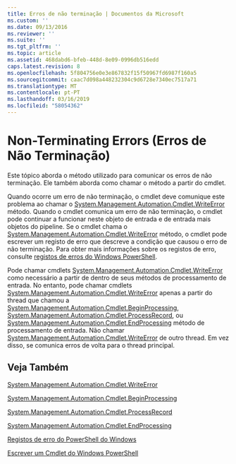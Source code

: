 ```yaml
---
title: Erros de não terminação | Documentos da Microsoft
ms.custom: ''
ms.date: 09/13/2016
ms.reviewer: ''
ms.suite: ''
ms.tgt_pltfrm: ''
ms.topic: article
ms.assetid: 468dabd6-bfeb-448d-8e09-0996db516edd
caps.latest.revision: 8
ms.openlocfilehash: 5f804756e0e3e867832f15f50967fd6987f160a5
ms.sourcegitcommit: caac7d098a448232304c9d6728e7340ec7517a71
ms.translationtype: MT
ms.contentlocale: pt-PT
ms.lasthandoff: 03/16/2019
ms.locfileid: "58054362"
---
```

# <a name="non-terminating-errors"></a>Non-Terminating Errors (Erros de Não Terminação)

Este tópico aborda o método utilizado para comunicar os erros de não terminação. Ele também aborda como chamar o método a partir do cmdlet.

Quando ocorre um erro de não terminação, o cmdlet deve comunique este problema ao chamar o [System.Management.Automation.Cmdlet.WriteError](/dotnet/api/System.Management.Automation.Cmdlet.WriteError) método. Quando o cmdlet comunica um erro de não terminação, o cmdlet pode continuar a funcionar neste objeto de entrada e de entrada mais objetos do pipeline. Se o cmdlet chama o [System.Management.Automation.Cmdlet.WriteError](/dotnet/api/System.Management.Automation.Cmdlet.WriteError) método, o cmdlet pode escrever um registo de erro que descreve a condição que causou o erro de não terminação. Para obter mais informações sobre os registos de erro, consulte [registos de erros do Windows PowerShell](./windows-powershell-error-records.md).

Pode chamar cmdlets [System.Management.Automation.Cmdlet.WriteError](/dotnet/api/System.Management.Automation.Cmdlet.WriteError) como necessário a partir de dentro de seus métodos de processamento de entrada. No entanto, pode chamar cmdlets [System.Management.Automation.Cmdlet.WriteError](/dotnet/api/System.Management.Automation.Cmdlet.WriteError) apenas a partir do thread que chamou a [System.Management.Automation.Cmdlet.BeginProcessing](/dotnet/api/System.Management.Automation.Cmdlet.BeginProcessing), [ System.Management.Automation.Cmdlet.ProcessRecord](/dotnet/api/System.Management.Automation.Cmdlet.ProcessRecord), ou [System.Management.Automation.Cmdlet.EndProcessing](/dotnet/api/System.Management.Automation.Cmdlet.EndProcessing) método de processamento de entrada. Não chamar [System.Management.Automation.Cmdlet.WriteError](/dotnet/api/System.Management.Automation.Cmdlet.WriteError) de outro thread. Em vez disso, se comunica erros de volta para o thread principal.

## <a name="see-also"></a>Veja Também

[System.Management.Automation.Cmdlet.WriteError](/dotnet/api/System.Management.Automation.Cmdlet.WriteError)

[System.Management.Automation.Cmdlet.BeginProcessing](/dotnet/api/System.Management.Automation.Cmdlet.BeginProcessing)

[System.Management.Automation.Cmdlet.ProcessRecord](/dotnet/api/System.Management.Automation.Cmdlet.ProcessRecord)

[System.Management.Automation.Cmdlet.EndProcessing](/dotnet/api/System.Management.Automation.Cmdlet.EndProcessing)

[Registos de erro do PowerShell do Windows](./windows-powershell-error-records.md)

[Escrever um Cmdlet do Windows PowerShell](./writing-a-windows-powershell-cmdlet.md)
